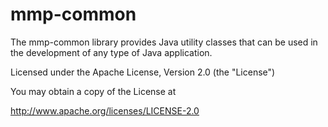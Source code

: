 mmp-common
==========

The mmp-common library provides Java utility classes that can be used in the development of any type of Java application.

Licensed under the Apache License, Version 2.0 (the "License")

You may obtain a copy of the License at

http://www.apache.org/licenses/LICENSE-2.0

